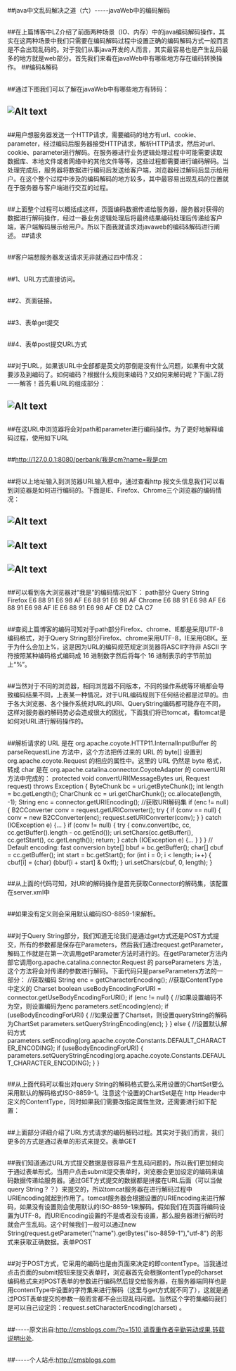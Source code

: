 ##java中文乱码解决之道（六）-----javaWeb中的编码解码

##
##在上篇博客中LZ介绍了前面两种场景（IO、内存）中的java编码解码操作，其实在这两种场景中我们只需要在编码解码过程中设置正确的编码解码方式一般而言是不会出现乱码的。对于我们从事java开发的人而言，其实最容易也是产生乱码最多的地方就是web部分。首先我们来看在javaWeb中有哪些地方存在编码转换操作。
##编码&amp;解码

##
##通过下图我们可以了解在javaWeb中有哪些地方有转码：

##
## ![Alt text](../md/img/130915002928345.png)

##
##用户想服务器发送一个HTTP请求，需要编码的地方有url、cookie、parameter，经过编码后服务器接受HTTP请求，解析HTTP请求，然后对url、cookie、parameter进行解码。在服务器进行业务逻辑处理过程中可能需要读取数据库、本地文件或者网络中的其他文件等等，这些过程都需要进行编码解码。当处理完成后，服务器将数据进行编码后发送给客户端，浏览器经过解码后显示给用户。在这个整个过程中涉及的编码解码的地方较多，其中最容易出现乱码的位置就在于服务器与客户端进行交互的过程。

##
##上面整个过程可以概括成这样，页面编码数据传递给服务器，服务器对获得的数据进行解码操作，经过一番业务逻辑处理后将最终结果编码处理后传递给客户端，客户端解码展示给用户。所以下面我就请求对javaweb的编码&amp;解码进行阐述。
##请求

##
##客户端想服务器发送请求无非就通过四中情况：

##
##1、URL方式直接访问。

##
##2、页面链接。

##
##3、表单get提交

##
##4、表单post提交URL方式

##
##对于URL，如果该URL中全部都是英文的那倒是没有什么问题，如果有中文就要涉及到编码了。如何编码？根据什么规则来编码？又如何来解码呢？下面LZ将一一解答！首先看URL的组成部分：

##
## ![Alt text](../md/img/130915019792329.png)

##
##在这URL中浏览器将会对path和parameter进行编码操作。为了更好地解释编码过程，使用如下URL

##
##http://127.0.0.1:8080/perbank/我是cm?name=我是cm

##
##将以上地址输入到浏览器URL输入框中，通过查看http 报文头信息我们可以看到浏览器是如何进行编码的。下面是IE、Firefox、Chrome三个浏览器的编码情况：

##
## ![Alt text](../md/img/130915064954784.png)

##
## ![Alt text](../md/img/130915102455638.png)

##
## ![Alt text](../md/img/130915119171095.png)

##
##可以看到各大浏览器对“我是”的编码情况如下：                                        path部分                              Query String                                            Firefox                              E6 88 91 E6 98 AF                              E6 88 91 E6 98 AF                                            Chrome                              E6 88 91 E6 98 AF                              E6 88 91 E6 98 AF                                            IE                              E6 88 91 E6 98 AF                              CE D2 CA C7                      

##
##查阅上篇博客的编码可知对于path部分Firefox、chrome、IE都是采用UTF-8编码格式，对于Query String部分Firefox、chrome采用UTF-8，IE采用GBK。至于为什么会加上%，这是因为URL的编码规范规定浏览器将ASCII字符非 ASCII 字符按照某种编码格式编码成 16 进制数字然后将每个 16 进制表示的字节前加上“%”。

##
##当然对于不同的浏览器，相同浏览器不同版本，不同的操作系统等环境都会导致编码结果不同，上表某一种情况，对于URL编码规则下任何结论都是过早的。由于各大浏览器、各个操作系统对URL的URI、QueryString编码都可能存在不同，这样对服务器的解码势必会造成很大的困扰，下面我们将已tomcat，看tomcat是如何对URL进行解码操作的。

##
##解析请求的 URL 是在 org.apache.coyote.HTTP11.InternalInputBuffer 的 parseRequestLine 方法中，这个方法把传过来的 URL 的 byte[] 设置到 org.apache.coyote.Request 的相应的属性中。这里的 URL 仍然是 byte 格式，转成 char 是在 org.apache.catalina.connector.CoyoteAdapter 的 convertURI 方法中完成的：   	protected void convertURI(MessageBytes uri, Request request)              throws Exception {                     ByteChunk bc = uri.getByteChunk();                     int length = bc.getLength();                     CharChunk cc = uri.getCharChunk();                     cc.allocate(length, -1);                     String enc = connector.getURIEncoding();     //获取URI解码集                    if (enc != null) {                         B2CConverter conv = request.getURIConverter();                         try {                             if (conv == null) {                                 conv = new B2CConverter(enc);                                 request.setURIConverter(conv);                             	}                         	} catch (IOException e) {...	}                         if (conv != null) {                             try {                                 conv.convert(bc, cc, cc.getBuffer().length - cc.getEnd());                                 uri.setChars(cc.getBuffer(), cc.getStart(), cc.getLength());                                 return;                             	} catch (IOException e) {...	}                         	}                     	}                     // Default encoding: fast conversion                     byte[] bbuf = bc.getBuffer();                     char[] cbuf = cc.getBuffer();                     int start = bc.getStart();                     for (int i = 0; i < length; i++) {                         cbuf[i] = (char) (bbuf[i + start] &amp; 0xff);                     	}                     uri.setChars(cbuf, 0, length);     	}

##
##从上面的代码可知，对URI的解码操作是首先获取Connector的解码集，该配置在server.xml中  	<Connector URIEncoding="utf-8"  />

##
##如果没有定义则会采用默认编码ISO-8859-1来解析。

##
##对于Query String部分，我们知道无论我们是通过get方式还是POST方式提交，所有的参数都是保存在Parameters，然后我们通过request.getParameter，解码工作就是在第一次调用getParameter方法时进行的。在getParameter方法内部它调用org.apache.catalina.connector.Request 的 parseParameters 方法，这个方法将会对传递的参数进行解码。下面代码只是parseParameters方法的一部分：  	          //获取编码             String enc = getCharacterEncoding();            //获取ContentType 中定义的 Charset            boolean useBodyEncodingForURI = connector.getUseBodyEncodingForURI();            if (enc != null) {    //如果设置编码不为空，则设置编码为enc                parameters.setEncoding(enc);                if (useBodyEncodingForURI) {   //如果设置了Chartset，则设置queryString的解码为ChartSet                    parameters.setQueryStringEncoding(enc);                    	}            	} else {     //设置默认解码方式                parameters.setEncoding(org.apache.coyote.Constants.DEFAULT_CHARACTER_ENCODING);                if (useBodyEncodingForURI) {                    parameters.setQueryStringEncoding(org.apache.coyote.Constants.DEFAULT_CHARACTER_ENCODING);                	}            	}

##
##从上面代码可以看出对query String的解码格式要么采用设置的ChartSet要么采用默认的解码格式ISO-8859-1。注意这个设置的ChartSet是在 http Header中定义的ContentType，同时如果我们需要改指定属性生效，还需要进行如下配置：  	<Connector URIEncoding="UTF-8" useBodyEncodingForURI="true"/>

##
##上面部分详细介绍了URL方式请求的编码解码过程。其实对于我们而言，我们更多的方式是通过表单的形式来提交。表单GET

##
##我们知道通过URL方式提交数据是很容易产生乱码问题的，所以我们更加倾向于通过表单形式。当用户点击submit提交表单时，浏览器会更加设定的编码来编码数据传递给服务器。通过GET方式提交的数据都是拼接在URL后面（可以当做query String？？）来提交的，所以tomcat服务器在进行解码过程中URIEncoding就起到作用了。tomcat服务器会根据设置的URIEncoding来进行解码，如果没有设置则会使用默认的ISO-8859-1来解码。假如我们在页面将编码设置为UTF-8，而URIEncoding设置的不是或者没有设置，那么服务器进行解码时就会产生乱码。这个时候我们一般可以通过new String(request.getParameter("name").getBytes("iso-8859-1"),"utf-8") 的形式来获取正确数据。表单POST

##
##对于POST方式，它采用的编码也是由页面来决定的即contentType。当我通过点击页面的submit按钮来提交表单时，浏览器首先会根据ontentType的charset编码格式来对POST表单的参数进行编码然后提交给服务器，在服务器端同样也是用contentType中设置的字符集来进行解码（这里与get方式就不同了），这就是通过POST表单提交的参数一般而言都不会出现乱码问题。当然这个字符集编码我们是可以自己设定的：request.setCharacterEncoding(charset) 。

##
##-----原文出自:http://cmsblogs.com/?p=1510,请尊重作者辛勤劳动成果,转载说明出处.

##
##-----个人站点:http://cmsblogs.com